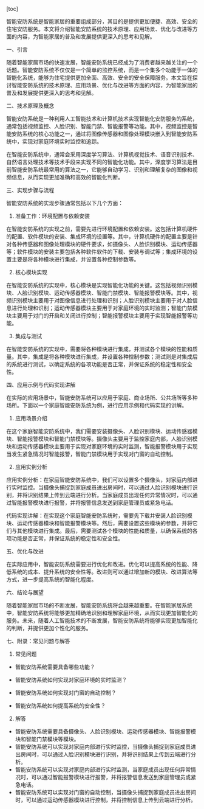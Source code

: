 
[toc]                    
                
                
智能安防系统是智能家居的重要组成部分，其目的是提供更加便捷、高效、安全的住宅安防服务。本文将介绍智能安防系统的技术原理、应用场景、优化与改进等方面的内容，为智能家居的普及和发展提供更深入的思考和见解。

一、引言

随着智能家居市场的快速发展，智能安防系统已经成为了消费者越来越关注的一个话题。智能安防系统不仅仅是一个简单的监控系统，而是一个集多个功能于一体的智能化系统，能够为住宅提供更加全面、高效、安全的安全保障服务。本文旨在探讨智能安防系统的技术原理、应用场景、优化与改进等方面的内容，为智能家居的普及和发展提供更深入的思考和见解。

二、技术原理及概念

智能安防系统是一种利用人工智能技术和计算机技术实现智能化安防服务的系统，通常包括视频监控、人脸识别、智能门禁、智能报警等功能。其中，视频监控是智能安防系统的核心功能之一，通过将图像传感器和图像处理模块嵌入到智能安防系统中，实现对家庭环境实时监控和追踪。

在智能安防系统中，通常会采用深度学习算法、计算机视觉技术、语音识别技术、自然语言处理技术等技术手段来实现不同的智能化功能。其中，深度学习算法是目前智能安防系统最常用的算法之一，它能够自动学习、识别和理解复杂的图像和视频信息，从而实现更加准确和高效的智能化判断。

三、实现步骤与流程

智能安防系统的实现步骤通常包括以下几个方面：

1. 准备工作：环境配置与依赖安装

在智能安防系统的实现之前，需要先进行环境配置和依赖安装。这包括计算机硬件的配置、软件模块的安装、集成环境的设置等。其中，计算机硬件的配置主要是针对各种传感器和图像处理模块的硬件要求，如摄像头、人脸识别模块、运动传感器等；软件模块的安装主要包括各种软件软件的下载、安装与调试等；集成环境的设置主要是将各种模块进行集成，并设置各种控制参数等。

2. 核心模块实现

在智能安防系统的实现中，核心模块是实现智能化功能的关键。这包括视频识别模块、人脸识别模块、运动传感器模块、智能门禁模块、智能报警模块等。其中，视频识别模块主要用于对图像信息进行处理和识别；人脸识别模块主要用于对人脸信息进行处理和识别；运动传感器模块主要用于对家庭环境的实时监测；智能门禁模块主要用于对门的开启和关闭进行控制；智能报警模块主要用于实现智能报警等功能。

3. 集成与测试

在智能安防系统的实现中，需要将各种模块进行集成，并测试各个模块的性能和质量。其中，集成是将各种模块进行集成，并设置各种控制参数；测试则是对集成后的系统进行测试，以确定系统的各项功能是否正常，并保证系统的稳定性和安全性。

四、应用示例与代码实现讲解

在实际的应用场景中，智能安防系统可以应用于家庭、商业场所、公共场所等多种场所。下面以一个家庭智能安防系统为例，进行应用示例和代码实现的讲解。

1. 应用场景介绍

在这个家庭智能安防系统中，我们需要安装摄像头、人脸识别模块、运动传感器模块、智能报警模块和智能门禁模块等。摄像头主要用于监控家庭内部，人脸识别模块和运动传感器模块主要用于实现对家庭环境的实时监测，智能报警模块用于实现当发生紧急情况时智能报警，智能门禁模块用于实现对门窗的自动控制。

2. 应用实例分析

应用实例分析：在家庭智能安防系统中，我们可以设置多个摄像头，对家庭内部进行实时监控。当摄像头捕捉到家庭成员进出房间时，可以通过人脸识别模块进行识别，并将识别结果上传到云端进行分析。当家庭成员出现任何异常情况时，可以通过智能报警模块进行报警，并将报警信息发送到家庭管理员或紧急电话。

代码实现讲解：在实现这个家庭智能安防系统时，需要先下载并安装人脸识别模块、运动传感器模块和智能报警模块等。然后，需要设置这些模块的参数，并将它们与其他模块进行集成。最后，需要测试各个模块的性能和质量，以确保系统的各项功能是否正常，并保证系统的稳定性和安全性。

五、优化与改进

在实际应用中，智能安防系统需要进行优化和改进。优化可以提高系统的性能、降低系统的成本、提升系统的安全性等。改进则可以通过增加新的模块、改进算法等方式，进一步提高系统的智能化程度。

六、结论与展望

随着智能家居市场的不断发展，智能安防系统将会越来越重要。在智能家居系统中，智能安防系统将能够更加精确地识别和理解家庭环境，从而实现更加智能化的服务。未来，随着人工智能技术的不断发展，智能安防系统将能够实现更加智能化的判断，并提供更加个性化的服务。

七、附录：常见问题与解答

1. 常见问题

* 智能安防系统需要具备哪些功能？

* 智能安防系统如何实现对家庭环境的实时监测？
* 智能安防系统如何实现对门窗的自动控制？
* 智能安防系统如何提高系统的安全性？

2. 解答

* 智能安防系统需要具备摄像头、人脸识别模块、运动传感器模块、智能报警模块和智能门禁模块等模块。
* 智能安防系统可以实现对家庭内部进行实时监控，当摄像头捕捉到家庭成员进出房间时，可以通过人脸识别模块进行识别，并将识别结果上传到云端进行分析。
* 智能安防系统可以实现对家庭内部进行实时监测，当家庭成员出现任何异常情况时，可以通过智能报警模块进行报警，并将报警信息发送到家庭管理员或紧急电话。
* 智能安防系统可以实现对门窗的自动控制，当摄像头捕捉到家庭成员进出房间时，可以通过运动传感器模块进行控制，并将控制信息上传到云端进行分析。

